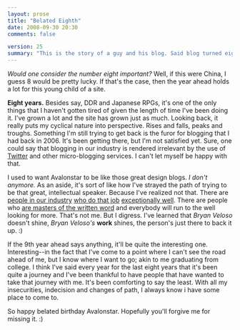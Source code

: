 ```yaml
---
layout: prose
title: "Belated Eighth"
date: 2008-09-30 20:30
comments: false

version: 25
summary: "This is the story of a guy and his blog. Said blog turned eight a few days ago and said guy completely forgot. Well, this is making up for it, since said guy couldn't just sit around and not write some odd thoughts about the event. At least the date still says September. :)"
---
```


*Would one consider the number eight important?* Well, if this were China, I guess 8 would be pretty lucky. If that's the case, then the year ahead holds a lot for this young child of a site.

**Eight years.** Besides say, DDR and Japanese RPGs, it's one of the only things that I haven't gotten tired of given the length of time I've been doing it. I've grown a lot and the site has grown just as much. Looking back, it really puts my cyclical nature into perspective. Rises and falls, peaks and troughs. Something I'm still trying to get back is the furor for blogging that I had back in 2006. It's been getting there, but I'm not satisfied yet. Sure, one could say that blogging in our industry is rendered irrelevant by the use of [Twitter][1] and other micro-blogging services. I can't let myself be happy with that.

I used to want Avalonstar to be like those great design blogs. *I don't anymore.* As an aside, it's sort of like how I've strayed the path of trying to be that great, intellectual speaker. Because I've realized not that. There are [people in our industry][2] [who do that job][3] [exceptionally well][4]. There are people who [are masters of the written word][5] and everybody will run to the well looking for more. That's not me. But I digress. I've learned that *Bryan Veloso* doesn't shine, *Bryan Veloso's* **work** shines, the person's just there to back it up. :)

If the 9th year ahead says anything, it'll be quite the interesting one. Interesting--in the fact that I've come to a point where I can't see the road ahead of me, but I know where I want to go; akin to me graduating from college. I think I've said every year for the last eight years that it's been quite a journey and I've been thankful to have people that have wanted to take that journey with me. It's been comforting to say the least. With all my insecurities, indecision and changes of path, I always know i have some place to come to.

So happy belated birthday Avalonstar. Hopefully you'll forgive me for missing it. :)

[1]: http://twitter.com/bryanveloso/
[2]: http://boxofchocolates.ca/
[3]: http://superfluousbanter.org/
[4]: http://jasonsantamaria.com/
[5]: http://www.randsinrepose.com/

